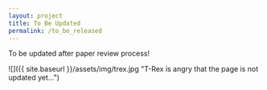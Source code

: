 ```yaml
---
layout: project
title: To Be Updated
permalink: /to_be_released
---
```


To be updated after paper review process!

![]({{ site.baseurl }}/assets/img/trex.jpg "T-Rex is angry that the page is not updated yet...")